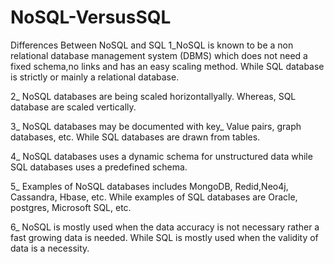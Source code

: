 # NoSQL-VersusSQL
Differences Between NoSQL and SQL
1_NoSQL is known to be a non relational database management system (DBMS) 
 which does not need a fixed schema,no links and has an easy scaling method.
 While SQL database is strictly or mainly a relational database.

2_ NoSQL databases are being scaled horizontallyally. Whereas, SQL database 
 are scaled vertically.

3_ NoSQL databases may be documented with key_ Value pairs, graph databases,
 etc. While SQL databases are drawn from tables.

4_ NoSQL databases uses a dynamic schema for unstructured data while SQL 
  databases uses a predefined schema.

5_ Examples of NoSQL databases includes MongoDB, Redid,Neo4j, Cassandra,
 Hbase, etc. While examples of SQL databases are Oracle, postgres, Microsoft 
 SQL, etc.

6_ NoSQL is mostly used when the data accuracy is not necessary rather a fast 
  growing data is needed. While SQL is mostly used when the validity of data 
  is a necessity.
